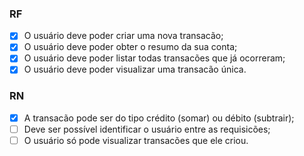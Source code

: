 ### RF
- [X] O usuário deve poder criar uma nova transacão;
- [X] O usuário deve poder obter o resumo da sua conta;
- [X] O usuário deve poder listar todas transacões que já ocorreram;
- [X] O usuário deve poder visualizar uma transacão única.

### RN
- [X] A transacão pode ser do tipo crédito (somar) ou débito (subtrair);
- [ ] Deve ser possível identificar o usuário entre as requisicões;
- [ ] O usuário só pode visualizar transacões que ele criou.
